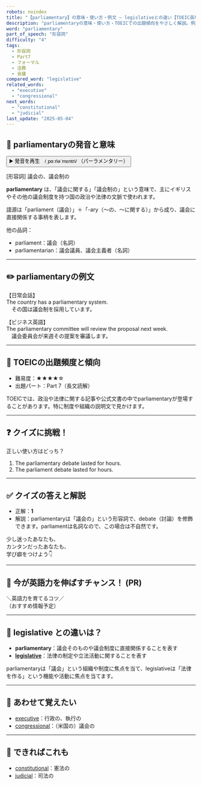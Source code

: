 ```yaml
---
robots: noindex
title: "【parliamentary】の意味・使い方・例文 ― legislativeとの違い【TOEIC英単語】"
description: "parliamentaryの意味・使い方・TOEICでの出題傾向をやさしく解説。例文・クイズ付きでlegislativeとの違いもわかりやすく学べます。"
word: "parliamentary"
part_of_speech: "形容詞"
difficulty: "4"
tags:
  - 形容詞
  - Part7
  - フォーマル
  - 法務
  - 会議
compared_word: "legislative"
related_words:
  - "executive"
  - "congressional"
next_words:
  - "constitutional"
  - "judicial"
last_update: "2025-05-04"
---
```


## 🔰 parliamentaryの発音と意味

<button class="play-audio" onclick="playTTS('parliamentary')">
  <span class="play-audio-main">
    ▶️ 発音を再生　/ˌpɑːrləˈmɛntri/
  </span>
  <span class="play-audio-sub">
    （パーラメンタリー）
  </span>
</button>

[形容詞] 議会の、議会制の

**parliamentary** は、「議会に関する」「議会制の」という意味で、主にイギリスやその他の議会制度を持つ国の政治や法律の文脈で使われます。

語源は「parliament（議会）」＋「-ary（～の、～に関する）」から成り、議会に直接関係する事柄を表します。

他の品詞：  
- parliament：議会（名詞）
- parliamentarian：議会議員、議会主義者（名詞）

---

## ✏️ parliamentaryの例文

【日常会話】  
The country has a parliamentary system.  
　その国は議会制を採用しています。

【ビジネス英語】  
The parliamentary committee will review the proposal next week.  
　議会委員会が来週その提案を審議します。

---

## 🎯 TOEICの出題頻度と傾向

- 難易度：★★★★☆
- 出題パート：Part 7（長文読解）

TOEICでは、政治や法律に関する記事や公式文書の中でparliamentaryが登場することがあります。特に制度や組織の説明文で見かけます。

---

## ❓ クイズに挑戦！

正しい使い方はどっち？

1. The parliamentary debate lasted for hours.  
2. The parliament debate lasted for hours.

---

## ✅ クイズの答えと解説

- 正解：**1**
- 解説：parliamentaryは「議会の」という形容詞で、debate（討論）を修飾できます。parliamentは名詞なので、この場合は不自然です。

少し迷ったあなたも、  
カンタンだったあなたも、  
学び癖をつけよう👇️

---

## 🚀 今が英語力を伸ばすチャンス！ (PR)

<div class="info-center">
＼英語力を育てるコツ／<br>  
（おすすめ情報予定）
</div>

---

## 🤔  legislative との違いは？

- **parliamentary**：議会そのものや議会制度に直接関係することを表す
- **[legislative](/legislative)**：法律の制定や立法活動に関することを表す

parliamentaryは「議会」という組織や制度に焦点を当て、legislativeは「法律を作る」という機能や活動に焦点を当てます。

---

## 🧩 あわせて覚えたい

- [executive](/executive)：行政の、執行の
- [congressional](/congressional)：（米国の）議会の

---

## 📖 できればこれも

- [constitutional](/constitutional)：憲法の
- [judicial](/judicial)：司法の

<!-- cvid: aid28_bid04 -->
